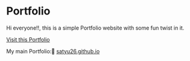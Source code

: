 # Portfolio

Hi everyone!!, this is a simple Portfolio website with some fun twist in it.

<a href="https://satyu26.github.io">Visit this Portfolio</a>

My main Portfolio:👀 <a href="https://satyu26.github.io">satyu26.github.io</a>
